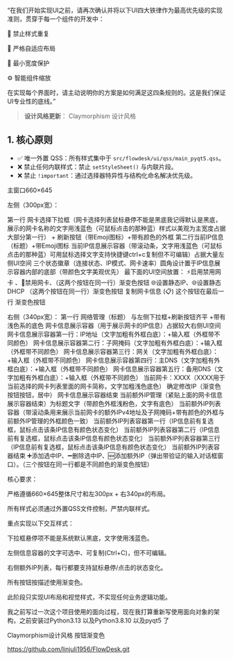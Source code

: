 


“在我们开始实现UI之前，请再次确认并将以下UI四大铁律作为最高优先级的实现准则，贯穿于每一个组件的开发中：

🚫 禁止样式重复

🔄 严格自适应布局

📏 最小宽度保护

⚙️ 智能组件缩放

在实现每个界面时，请主动说明你的方案是如何满足这四条规则的。这是我们保证UI专业性的底线。”

> **设计风格更新**：  Claymorphism 设计风格

## 1. 核心原则
- ✅ 唯一外置 QSS：所有样式集中于 `src/flowdesk/ui/qss/main_pyqt5.qss`。
- ❌ 禁止任何内联样式：禁止 `setStyleSheet()` 与内联片段。
- ❌ 禁止 `!important`：通过选择器特异性与结构化命名解决优先级。

主窗口660×645

左侧（300px宽）：

第一行 网卡选择下拉框（网卡选择列表鼠标悬停不能是黑底我记得默认是黑底，展示的网卡名称的文字用浅蓝色（可鼠标点击的那种蓝）样式以美观为主宽度占据大部分第一行） + 刷新按钮（带Emoji图标）+带有颜色的外框
第二行当前IP信息（标题）+带Emoji图标
当前IP信息展示容器（带滚动条，文字用浅蓝色（可鼠标点击的那种蓝）可用鼠标选择文字支持快捷键ctrl+c复制但不可编辑）占据大量左侧UI空间
三个状态徽章（连接状态、IP模式、网卡速率）圆角设计置于IP信息展示容器内部的底部（带颜色文字美观优先）
最下面的UI空间放置：
⚡启用禁用网卡 、🚫禁用网卡、（这两个按钮在同一行）渐变色按钮
🌐设置静态IP、🌐设置静态DHCP （这两个按钮在同一行）渐变色按钮
复制网卡信息 (📋)  这个按钮在最后一行 渐变色按钮

右侧（340px宽）：
第一行 网络管理（标题） 与左侧下拉框+刷新按钮齐平 +带有浅色系的底色
网卡信息展示容器（用于展示网卡的IP信息）占据较大右侧UI空间
网卡信息展示容器第一行：IP地址（文字加粗有外框白底）：+输入框（外框带不同颜色）
网卡信息展示容器第二行：子网掩码（文字加粗有外框白底）：+输入框（外框带不同颜色）
网卡信息展示容器第三行：网关（文字加粗有外框白底）：+输入框（外框带不同颜色）
网卡信息展示容器第四行：主DNS（文字加粗有外框白底）：+输入框（外框带不同颜色）
网卡信息展示容器第五行：备用DNS（文字加粗有外框白底）：+输入框（外框带不同颜色）
当前网卡：XXXX（XXXX用于当前选择的网卡列表里面的网卡简称，文字加粗浅色底色）
确定修改IP（渐变色按钮按钮，居中）
网卡信息展示容器结束
当前额外IP管理（紧贴上面的网卡信息展示容器结束）为标题文字（带颜色外框浅粉色，文字有底色）
当前额外IP列表容器（带滚动条用来展示当前网卡的额外IPv4地址及子网掩码+带有颜色的外框与前额外IP管理的外框颜色一致）
当前额外IP列表容器第一行（IP信息前有复选框，鼠标点击该条IP信息有颜色状态变化）
当前额外IP列表容器第二行（IP信息前有复选框，鼠标点击该条IP信息有颜色状态变化）
当前额外IP列表容器第三行（IP信息前有复选框，鼠标点击该条IP信息有颜色状态变化）
当前额外IP列表容器结束
 ➕添加选中IP、➖删除选中IP、🆕添加额外IP（弹出带验证的输入对话框窗口）。（三个按钮在同一行都是不同颜色的渐变色按钮）

核心要求：

严格遵循660×645整体尺寸和左300px + 右340px的布局。

所有样式必须通过外置QSS文件控制，严禁内联样式。

重点实现以下交互样式：

下拉框悬停项不能是系统默认黑底，文字使用浅蓝色。

左侧信息容器的文字可选中、可复制(Ctrl+C)，但不可编辑。

右侧额外IP列表，每行都要支持鼠标悬停/点击的状态变化。

所有按钮按描述使用渐变色。

此阶段只实现UI布局和视觉样式，不实现任何业务逻辑功能。



我之前写过一次这个项目使用的面向过程，现在我打算重新写使用面向对象的架构，之前安装过Python3.13 以及Python3.8.10 以及pyqt5 了

Claymorphism设计风格 按钮渐变色


https://github.com/linjuli1956/FlowDesk.git

